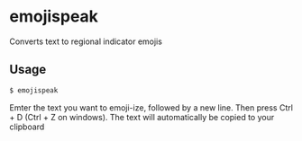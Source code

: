 # emojispeak

Converts text to regional indicator emojis

## Usage

```bash
$ emojispeak
```

Emter the text you want to emoji-ize, followed by a new line. Then press Ctrl + D (Ctrl + Z on windows). The text will automatically be copied to your clipboard 